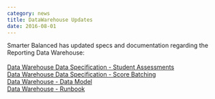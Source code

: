 ```yaml
---
category: news
title: DataWarehouse Updates
date: 2016-08-01
---
```

Smarter Balanced has updated specs and documentation regarding the Reporting Data Warehouse:<br/><br/>
[Data Warehouse Data Specification - Student Assessments](http://www.smarterapp.org/specs/DataWarehouse-DataSpec-StudentAssessments.html)
<br/>
[Data Warehouse Data Specification - Score Batching](http://www.smarterapp.org/specs/DataWarehouse-DataSpec-ScoreBatching.html)
<br/>
[Data Warehouse - Data Model](http://www.smarterapp.org/specs/DataWarehouse-DataModel.html)
<br/>
[Data Warehouse - Runbook](http://www.smarterapp.org/specs/DataWarehouse-Runbook.html)